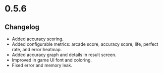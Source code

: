 # 0.5.6

## Changelog

-   Added accuracy scoring.
-   Added configurable metrics: arcade score, accuracy score, life, perfect rate, and error heatmap.
-   Added accuracy graph and details in result screen.
-   Improved in game UI font and coloring.
-   Fixed error and memory leak.
